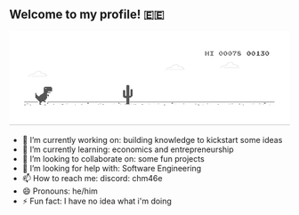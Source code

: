 ## Welcome to my profile! 🇪🇪

![](https://github.com/chm46e/chm46e/blob/main/dino.gif)

- 🔭 I’m currently working on: building knowledge to kickstart some ideas
- 🌱 I’m currently learning: economics and entrepreneurship
- 👯 I’m looking to collaborate on: some fun projects
- 🤔 I’m looking for help with: Software Engineering
- 📫 How to reach me: discord: chm46e
- 😄 Pronouns: he/him
- ⚡ Fun fact: I have no idea what i'm doing
